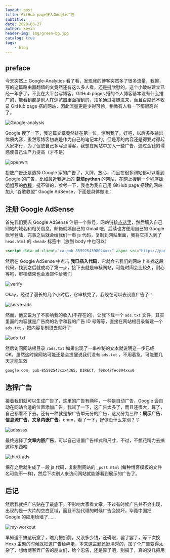 ```yaml
---
layout: post
title: GitHub page接入Google广告
subtitle: 
date: 2020-03-27
author: kevin
header-img: img/green-bg.jpg
catalog: true
tags:
    - blog
---
```






## preface



今天突然上 Google-Analytics 看了看，发现我的博客突然多了很多流量，我擦，写的这篇路由器翻墙的文竟然还有这么多人看，还是挺欣慰的，这个小破站建立已经一年多了，不比在大平台写博客，GitHub pages 搭的个人博客基本没有什么推广的，能看到都是别人在浏览器里面搜到的，顶多通过友链进来，而且百度还不收录 GitHub page 搭的网站，因此流量更是少得可怜，稍微有人看一下都很高兴了。



![Google-analysis](https://i.loli.net/2020/03/28/TJ5DlApf36HXnLd.jpg)



Google 搜了一下，我这篇文章竟然排在第一位，惊到我了，好吧，以后多多输出优质内容，虽然写博客初衷是作为自己的笔记本的，但是写的内容还是得要对得起大家才行，为了促使自己多写点博客，我想在网站中加入一些广告，通过金钱的诱惑使自己生产力提高（才不是）



![openwrt](https://i.loli.net/2020/03/28/XpndHVQzBAPI2UL.jpg)



投放广告还是选择 Google 家的广告了，大牌，放心，而且在很多网站都可以看到 Google 的广告，比如最近我迷上的 **莫烦python** 的[网站](https://morvanzhou.github.io)，在网上搜到一个程序媛姐姐写的[教程](http://codewithzhangyi.com/2019/11/06/google-adsense/)，挺不错的，参考一下，我也为我自己用 GitHub page 搭建的网站加入 “谷歌联盟” Google AdSense，下面是具体做法：



## 注册 Google AdSense



首先我们要去 Google AdSense 注册一个账号，网站链接[点这里](https://www.google.com/adsense)，然后填入自己网站的域名和相关信息，邮箱就填自己的 Gmail 吧，后续也方便用自己的 Google 账号登陆，完事之后就会给我们一串 js 代码，复制到网站里面，我将它插入到了 `head.html` 的 `<head>` 标签中（放到 body 中也可以）



```html
<script data-ad-client="ca-pub-8559254398024xxx" async src="https://pagead2.googlesyndication.com/pagead/js/adsbygoogle.js"></script>
```



然后在 Google AdSense 中点击 **我已插入代码**，它就会去我们的网站上查找这段代码，找到之后就成功了第一步，接下去就是审核网站，可能时间会比较久，耐心等吧，审核结束也会发邮件给我们



![verify](https://i.loli.net/2020/03/28/loJW8C1IpvAqRTX.jpg)



Okay，经过了漫长的几个小时后，它审核完了，我现在可以去设置广告了！



![serve-ads](https://i.loli.net/2020/03/28/JViyN8kFTrG3eDA.jpg)



然而，他又说为了不影响我的收入(不存在的)，让我下载一个 `ads.txt` 文件，其实里面的内容就是广告商的名字和我的广告 ID 号等等，直接在网站根目录新建一个 `ads.txt` ，把内容复制进去就好了



![ads-txt](https://i.loli.net/2020/03/28/VgC4KRm1nfDTBpv.jpg)



然后访问网站根目录 `/ads.txt` 如果出现了一串神秘的文本就说明这一步已经 OK，虽然这时候网站可能还是会提醒说我们没有 `ads.txt` ，不用着急，可能要几天才能生效

```txt
google.com, pub-85592543xxx4365, DIRECT, f08c47fec094xxx0
```



## 选择广告



接着我们就可以生成广告了，这里的广告有两种，一种是自动广告，Google 会自动在网站合适的位置添加广告，我试了一下，这广告太多了，而且还很大，算了，自己都看不下去。还有一种就是按广告单元分的广告，这又分为三种：**展示广告**，**信息流广告**，**文章内嵌广告**。emm，看了一下，好像没什么差别？？



![adsssss](https://i.loli.net/2020/03/28/oWxzlADqvnidbRt.jpg)



最终选择了**文章内嵌广告**，可以自己设置广告样式和尺寸，不过，不想花精力去搞这种东西哈



![third-ads](https://i.loli.net/2020/03/28/wbXmqgpRsfCJ4zQ.jpg)



保存之后就生成了一段 js 代码，复制到网站的  `_post.html`  (每种博客模板的文件名可能不一样)，然后下次别人来访问网站就能够看到展示的广告了。



## 后记



然后我就把广告贴在了最底下，不影响大家看文章，不过有时候广告并不会出现，出现的是一大片的空白区域，而且不挂代理的时候广告会损坏，毕竟中国把 Google 的应用给墙了……

![my-workout](https://i.loli.net/2020/03/28/uyTXRBPWk7Jc6oN.jpg)



早知道不搞这玩意了，瞎几把折腾，又没多少钱，还碍眼，罢了罢了，等下次换 Hexo 主题的时候就把这广告给弄走，本来这主题还挺清秀的，加了个广告变得太杂了，想给博客弄广告的朋友们，给个忠告，还是算了吧，别搞了，真的没几把用

